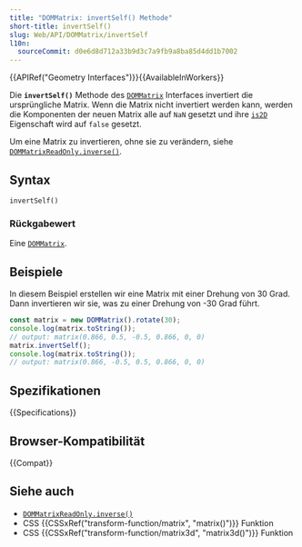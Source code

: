 ```yaml
---
title: "DOMMatrix: invertSelf() Methode"
short-title: invertSelf()
slug: Web/API/DOMMatrix/invertSelf
l10n:
  sourceCommit: d0e6d8d712a33b9d3c7a9fb9a8ba85d4dd1b7002
---
```


{{APIRef("Geometry Interfaces")}}{{AvailableInWorkers}}

Die **`invertSelf()`** Methode des [`DOMMatrix`](/de/docs/Web/API/DOMMatrix) Interfaces invertiert die ursprüngliche Matrix. Wenn die Matrix nicht invertiert werden kann, werden die Komponenten der neuen Matrix alle auf `NaN` gesetzt und ihre [`is2D`](/de/docs/Web/API/DOMMatrixReadonly/is2D) Eigenschaft wird auf `false` gesetzt.

Um eine Matrix zu invertieren, ohne sie zu verändern, siehe [`DOMMatrixReadOnly.inverse()`](/de/docs/Web/API/DOMMatrixReadOnly/inverse).

## Syntax

```js-nolint
invertSelf()
```

### Rückgabewert

Eine [`DOMMatrix`](/de/docs/Web/API/DOMMatrix).

## Beispiele

In diesem Beispiel erstellen wir eine Matrix mit einer Drehung von 30 Grad. Dann invertieren wir sie, was zu einer Drehung von -30 Grad führt.

```js
const matrix = new DOMMatrix().rotate(30);
console.log(matrix.toString());
// output: matrix(0.866, 0.5, -0.5, 0.866, 0, 0)
matrix.invertSelf();
console.log(matrix.toString());
// output: matrix(0.866, -0.5, 0.5, 0.866, 0, 0)
```

## Spezifikationen

{{Specifications}}

## Browser-Kompatibilität

{{Compat}}

## Siehe auch

- [`DOMMatrixReadOnly.inverse()`](/de/docs/Web/API/DOMMatrixReadOnly/inverse)
- CSS {{CSSxRef("transform-function/matrix", "matrix()")}} Funktion
- CSS {{CSSxRef("transform-function/matrix3d", "matrix3d()")}} Funktion
